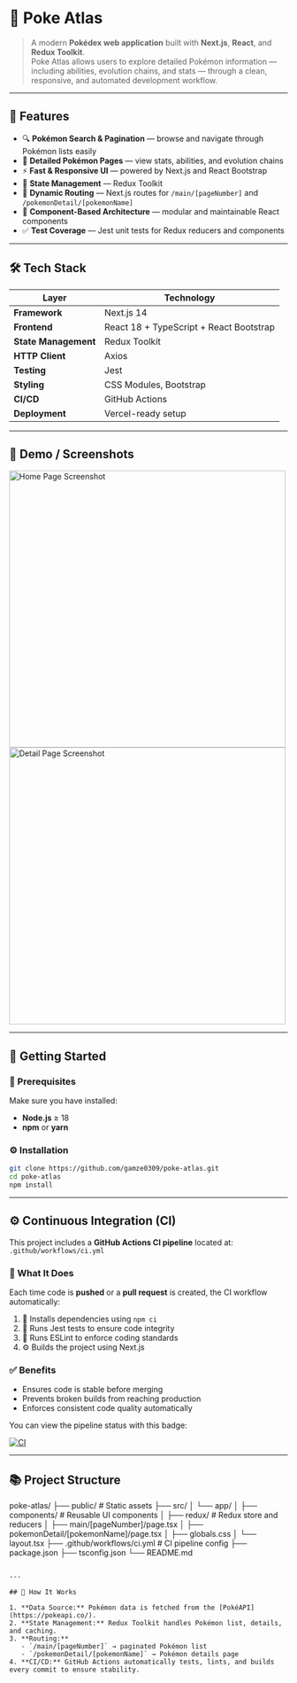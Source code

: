 # 🧭 Poke Atlas

> A modern **Pokédex web application** built with **Next.js**, **React**, and **Redux Toolkit**.  
> Poke Atlas allows users to explore detailed Pokémon information — including abilities, evolution chains, and stats — through a clean, responsive, and automated development workflow.

---

## 🌟 Features

- 🔍 **Pokémon Search & Pagination** — browse and navigate through Pokémon lists easily
- 📜 **Detailed Pokémon Pages** — view stats, abilities, and evolution chains
- ⚡ **Fast & Responsive UI** — powered by Next.js and React Bootstrap
- 💾 **State Management** — Redux Toolkit
- 🔁 **Dynamic Routing** — Next.js routes for `/main/[pageNumber]` and `/pokemonDetail/[pokemonName]`
- 🧩 **Component-Based Architecture** — modular and maintainable React components
- ✅ **Test Coverage** — Jest unit tests for Redux reducers and components

---

## 🛠️ Tech Stack

| Layer                | Technology                              |
| -------------------- | --------------------------------------- |
| **Framework**        | Next.js 14                              |
| **Frontend**         | React 18 + TypeScript + React Bootstrap |
| **State Management** | Redux Toolkit                           |
| **HTTP Client**      | Axios                                   |
| **Testing**          | Jest                                    |
| **Styling**          | CSS Modules, Bootstrap                  |
| **CI/CD**            | GitHub Actions                          |
| **Deployment**       | Vercel-ready setup                      |

---

## 📸 Demo / Screenshots

<img src="https://github.com/Gamze0309/poke-atlas/assets/28878225/eedc7ca7-d875-4fae-865c-913d378011b4" alt="Home Page Screenshot" width="500"/>
<img src="https://github.com/Gamze0309/poke-atlas/assets/28878225/54c1e375-9738-46a1-bb07-6df2da3dcdf1" alt="Detail Page Screenshot" width="500"/>

---

## 🚀 Getting Started

### 🧩 Prerequisites

Make sure you have installed:

- **Node.js** ≥ 18
- **npm** or **yarn**

### ⚙️ Installation

```bash
git clone https://github.com/gamze0309/poke-atlas.git
cd poke-atlas
npm install
```

---

## ⚙️ Continuous Integration (CI)

This project includes a **GitHub Actions CI pipeline** located at:  
`.github/workflows/ci.yml`

### 🔄 What It Does

Each time code is **pushed** or a **pull request** is created, the CI workflow automatically:

1. 🧱 Installs dependencies using `npm ci`
2. 🧪 Runs Jest tests to ensure code integrity
3. 💅 Runs ESLint to enforce coding standards
4. ⚙️ Builds the project using Next.js

### ✅ Benefits

- Ensures code is stable before merging
- Prevents broken builds from reaching production
- Enforces consistent code quality automatically

You can view the pipeline status with this badge:

[![CI](https://github.com/gamze0309/poke-atlas/actions/workflows/ci.yml/badge.svg)](https://github.com/gamze0309/poke-atlas/actions)

---

## 📚 Project Structure

poke-atlas/
├── public/ # Static assets
├── src/
│ └── app/
│ ├── components/ # Reusable UI components
│ ├── redux/ # Redux store and reducers
│ ├── main/[pageNumber]/page.tsx
│ ├── pokemonDetail/[pokemonName]/page.tsx
│ ├── globals.css
│ └── layout.tsx
├── .github/workflows/ci.yml # CI pipeline config
├── package.json
├── tsconfig.json
└── README.md

```

---

## 🧠 How It Works

1. **Data Source:** Pokémon data is fetched from the [PokéAPI](https://pokeapi.co/).
2. **State Management:** Redux Toolkit handles Pokémon list, details, and caching.
3. **Routing:**
   - `/main/[pageNumber]` → paginated Pokémon list
   - `/pokemonDetail/[pokemonName]` → Pokémon details page
4. **CI/CD:** GitHub Actions automatically tests, lints, and builds every commit to ensure stability.
```
